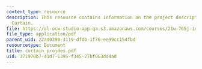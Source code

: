 ```yaml
---
content_type: resource
description: This resource contains information on the project description i.e. The
  Curtain.
file: https://ol-ocw-studio-app-qa.s3.amazonaws.com/courses/21w-765j-interactive-and-non-linear-narrative-theory-and-practice-spring-2006/371970b741d71395f34527bf063dd4ad_curtain_projdes.pdf
file_type: application/pdf
parent_uid: 22ad0398-3119-dfdb-1f76-ee99cc154fbd
resourcetype: Document
title: curtain_projdes.pdf
uid: 371970b7-41d7-1395-f345-27bf063dd4ad
---
```

